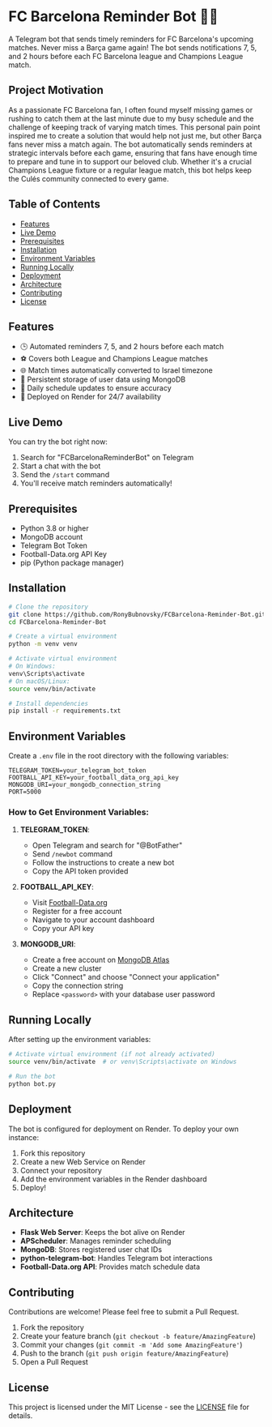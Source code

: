 # FC Barcelona Reminder Bot 🔵🔴

A Telegram bot that sends timely reminders for FC Barcelona's upcoming matches. Never miss a Barça game again! The bot sends notifications 7, 5, and 2 hours before each FC Barcelona league and Champions League match.

## Project Motivation

As a passionate FC Barcelona fan, I often found myself missing games or rushing to catch them at the last minute due to my busy schedule and the challenge of keeping track of varying match times. This personal pain point inspired me to create a solution that would help not just me, but other Barça fans never miss a match again. The bot automatically sends reminders at strategic intervals before each game, ensuring that fans have enough time to prepare and tune in to support our beloved club. Whether it's a crucial Champions League fixture or a regular league match, this bot helps keep the Culés community connected to every game.

## Table of Contents

- [Features](#features)
- [Live Demo](#live-demo)
- [Prerequisites](#prerequisites)
- [Installation](#installation)
- [Environment Variables](#environment-variables)
- [Running Locally](#running-locally)
- [Deployment](#deployment)
- [Architecture](#architecture)
- [Contributing](#contributing)
- [License](#license)

## Features

- 🕒 Automated reminders 7, 5, and 2 hours before each match
- ⚽ Covers both League and Champions League matches
- 🌐 Match times automatically converted to Israel timezone
- 💾 Persistent storage of user data using MongoDB
- 🔄 Daily schedule updates to ensure accuracy
- 🚀 Deployed on Render for 24/7 availability

## Live Demo

You can try the bot right now:

1. Search for "FCBarcelonaReminderBot" on Telegram
2. Start a chat with the bot
3. Send the `/start` command
4. You'll receive match reminders automatically!

## Prerequisites

- Python 3.8 or higher
- MongoDB account
- Telegram Bot Token
- Football-Data.org API Key
- pip (Python package manager)

## Installation

```bash
# Clone the repository
git clone https://github.com/RonyBubnovsky/FCBarcelona-Reminder-Bot.git
cd FCBarcelona-Reminder-Bot

# Create a virtual environment
python -m venv venv

# Activate virtual environment
# On Windows:
venv\Scripts\activate
# On macOS/Linux:
source venv/bin/activate

# Install dependencies
pip install -r requirements.txt
```

## Environment Variables

Create a `.env` file in the root directory with the following variables:

```env
TELEGRAM_TOKEN=your_telegram_bot_token
FOOTBALL_API_KEY=your_football_data_org_api_key
MONGODB_URI=your_mongodb_connection_string
PORT=5000
```

### How to Get Environment Variables:

1. **TELEGRAM_TOKEN**:

   - Open Telegram and search for "@BotFather"
   - Send `/newbot` command
   - Follow the instructions to create a new bot
   - Copy the API token provided

2. **FOOTBALL_API_KEY**:

   - Visit [Football-Data.org](https://www.football-data.org)
   - Register for a free account
   - Navigate to your account dashboard
   - Copy your API key

3. **MONGODB_URI**:
   - Create a free account on [MongoDB Atlas](https://www.mongodb.com/cloud/atlas)
   - Create a new cluster
   - Click "Connect" and choose "Connect your application"
   - Copy the connection string
   - Replace `<password>` with your database user password

## Running Locally

After setting up the environment variables:

```bash
# Activate virtual environment (if not already activated)
source venv/bin/activate  # or venv\Scripts\activate on Windows

# Run the bot
python bot.py
```

## Deployment

The bot is configured for deployment on Render. To deploy your own instance:

1. Fork this repository
2. Create a new Web Service on Render
3. Connect your repository
4. Add the environment variables in the Render dashboard
5. Deploy!

## Architecture

- **Flask Web Server**: Keeps the bot alive on Render
- **APScheduler**: Manages reminder scheduling
- **MongoDB**: Stores registered user chat IDs
- **python-telegram-bot**: Handles Telegram bot interactions
- **Football-Data.org API**: Provides match schedule data

## Contributing

Contributions are welcome! Please feel free to submit a Pull Request.

1. Fork the repository
2. Create your feature branch (`git checkout -b feature/AmazingFeature`)
3. Commit your changes (`git commit -m 'Add some AmazingFeature'`)
4. Push to the branch (`git push origin feature/AmazingFeature`)
5. Open a Pull Request

## License

This project is licensed under the MIT License - see the [LICENSE](LICENSE) file for details.
